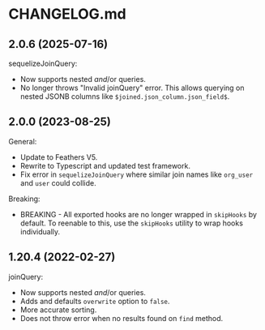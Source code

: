 # CHANGELOG.md

## 2.0.6 (2025-07-16)

sequelizeJoinQuery:

- Now supports nested $and/$or queries.
- No longer throws "Invalid joinQuery" error. This allows querying on nested JSONB columns like `$joined.json_column.json_field$`.

## 2.0.0 (2023-08-25)

General:

- Update to Feathers V5.
- Rewrite to Typescript and updated test framework.
- Fix error in `sequelizeJoinQuery` where similar join names like `org_user` and `user` could collide.

Breaking:

- BREAKING - All exported hooks are no longer wrapped in `skipHooks` by default. To reenable to this, use the `skipHooks` utility to wrap hooks individually.

## 1.20.4 (2022-02-27)

joinQuery:

- Now supports nested $and/$or queries.
- Adds and defaults `overwrite` option to `false`.
- More accurate sorting.
- Does not throw error when no results found on `find` method.
